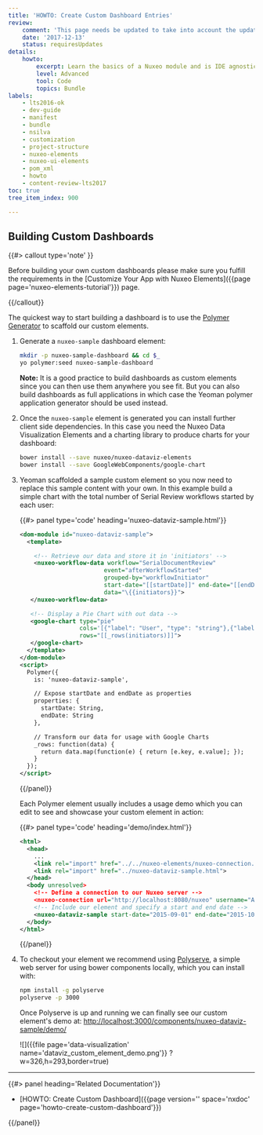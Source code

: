```yaml
---
title: 'HOWTO: Create Custom Dashboard Entries'
review:
    comment: 'This page needs be updated to take into account the update to Polymer 2'
    date: '2017-12-13'
    status: requiresUpdates
details:
    howto:
        excerpt: Learn the basics of a Nuxeo module and is IDE agnostic.
        level: Advanced
        tool: Code
        topics: Bundle
labels:
    - lts2016-ok
    - dev-guide
    - manifest
    - bundle
    - nsilva
    - customization
    - project-structure  
    - nuxeo-elements
    - nuxeo-ui-elements
    - pom_xml
    - howto
    - content-review-lts2017
toc: true
tree_item_index: 900

---
```

## Building Custom Dashboards

{{#> callout type='note' }}

Before building your own custom dashboards please make sure you fulfill the requirements in the [Customize Your App with Nuxeo Elements]({{page page='nuxeo-elements-tutorial'}}) page.

{{/callout}}

The quickest way to start building a dashboard is to use the [Polymer Generator](https://github.com/polymer/generator-polymer) to scaffold our custom elements.

1.  Generate a `nuxeo-sample` dashboard element:

    ```bash
    mkdir -p nuxeo-sample-dashboard && cd $_
    yo polymer:seed nuxeo-sample-dashboard
    ```

    **Note:** It is a good practice to build dashboards as custom elements since you can then use them anywhere you see fit. But you can also build dashboards as full applications in which case the Yeoman polymer application generator should be used instead.

2.  Once the `nuxeo-sample` element is generated you can install further client side dependencies. In this case you need the Nuxeo Data Visualization Elements and a charting library to produce charts for your dashboard:

    ```bash
    bower install --save nuxeo/nuxeo-dataviz-elements
    bower install --save GoogleWebComponents/google-chart
    ```

3.  Yeoman scaffolded a sample custom element so you now need to replace this sample content with your own. In this example build a simple chart with the total number of Serial Review workflows started by each user:

    {{#> panel type='code' heading='nuxeo-dataviz-sample.html'}}

    ```xml
    <dom-module id="nuxeo-dataviz-sample">
      <template>

        <!-- Retrieve our data and store it in 'initiators' -->
        <nuxeo-workflow-data workflow="SerialDocumentReview"
                            event="afterWorkflowStarted"
                            grouped-by="workflowInitiator"
                            start-date="[[startDate]]" end-date="[[endDate]]"
                            data="\{{initiators}}">
       </nuxeo-workflow-data>

       <!-- Display a Pie Chart with out data -->
       <google-chart type="pie"
                     cols='[{"label": "User", "type": "string"},{"label": "Value", "type": "number"}]'
                     rows="[[_rows(initiators)]]">
       </google-chart>
      </template>
    </dom-module>
    <script>
      Polymer({
        is: 'nuxeo-dataviz-sample',

        // Expose startDate and endDate as properties
        properties: {
          startDate: String,
          endDate: String
        },

        // Transform our data for usage with Google Charts
        _rows: function(data) {
          return data.map(function(e) { return [e.key, e.value]; });
        }
      });
    </script>
    ```

    {{/panel}}

    Each Polymer element usually includes a usage demo which you can edit to see and showcase your custom element in action:

    {{#> panel type='code' heading='demo/index.html'}}

    ```xml
    <html>
      <head>
        ...
        <link rel="import" href="../../nuxeo-elements/nuxeo-connection.html">
        <link rel="import" href="../nuxeo-dataviz-sample.html">
      </head>
      <body unresolved>
        <!-- Define a connection to our Nuxeo server -->
        <nuxeo-connection url="http://localhost:8080/nuxeo" username="Administrator" password="Administrator"></nuxeo-connection>
        <!-- Include our element and specify a start and end date -->
        <nuxeo-dataviz-sample start-date="2015-09-01" end-date="2015-10-30"></nuxeo-dataviz-sample>
      </body>
    </html>
    ```

    {{/panel}}
4.  To checkout your element we recommend using [Polyserve](https://github.com/PolymerLabs/polyserve), a simple web server for using bower components locally, which you can install with:

    ```bash
    npm install -g polyserve
    polyserve -p 3000
    ```

    Once Polyserve is up and running we can finally see our custom element's demo at: [http://localhost:3000/components/nuxeo-dataviz-sample/demo/](http://localhost:3000/components/nuxeo-dataviz-sample/demo/)

    ![]({{file page='data-visualization' name='dataviz_custom_element_demo.png'}} ?w=326,h=293,border=true)

* * *

<div class="row" data-equalizer data-equalize-on="medium"><div class="column medium-6">{{#> panel heading='Related Documentation'}}

- [HOWTO: Create Custom Dashboard]({{page version='' space='nxdoc' page='howto-create-custom-dashboard'}})

{{/panel}}</div><div class="column medium-6">
</div></div>
